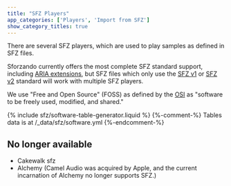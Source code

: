 ```yaml
---
title: "SFZ Players"
app_categories: ['Players', 'Import from SFZ']
show_category_titles: true
---
```

There are several SFZ players, which are used to play samples as defined in SFZ
files.

Sforzando currently offers the most complete SFZ standard support, including
[ARIA extensions], but SFZ files which only use the [SFZ v1] or [SFZ v2] standard
will work with multiple SFZ players.

We use "Free and Open Source" (FOSS) as defined by the [OSI]
as "software to be freely used, modified, and shared."

{% include sfz/software-table-generator.liquid %}
{%-comment-%} Tables data is at /_data/sfz/software.yml {%-endcomment-%}

## No longer available

- Cakewalk sfz
- Alchemy (Camel Audio was acquired by Apple,
  and the current incarnation of Alchemy no longer supports SFZ.)

[ARIA extensions]: /extensions/aria/
[OSI]:     https://opensource.org/licenses
[SFZ v1]: /misc/sfz1
[SFZ v2]: /misc/sfz2
